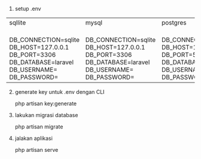 1. setup .env <br>

<table>
    <tr>
        <td>sqllite</td>
        <td>mysql</td>
        <td>postgres</td>
    </tr>
    <tr>
        <td>
        <br>DB_CONNECTION=sqlite
        <br>DB_HOST=127.0.0.1
        <br>DB_PORT=3306
        <br>DB_DATABASE=laravel
        <br>DB_USERNAME=
        <br>DB_PASSWORD=
        </td>
        <td>
        <br>DB_CONNECTION=sqlite
        <br>DB_HOST=127.0.0.1
        <br>DB_PORT=3306
        <br>DB_DATABASE=laravel
        <br>DB_USERNAME=
        <br>DB_PASSWORD=
        </td>
        <td>
        <br>DB_CONNECTION=pgsql
        <br>DB_HOST=127.0.0.1
        <br>DB_PORT=5432
        <br>DB_DATABASE=laravel
        <br>DB_USERNAME=
        <br>DB_PASSWORD=
        </td>
    </tr>

</table>

2. generate key untuk .env dengan CLI

    php artisan key:generate <br>

3. lakukan migrasi database 

    php artisan migrate <br>

4. jalakan aplikasi

    php artisan serve <br>
